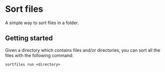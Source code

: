 Sort files
==========

A simple way to sort files in a folder.

Getting started
---------------

Given a directory which contains files and/or directories, you can sort all the files 
with the following command:

```
sortfiles run <directory>
```

